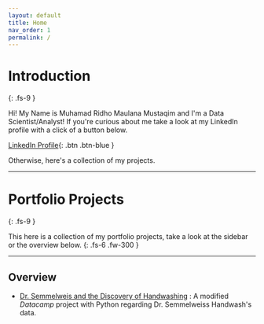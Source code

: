 ```yaml
---
layout: default
title: Home
nav_order: 1
permalink: /
---
```


# Introduction
{: .fs-9 }

Hi! My Name is Muhamad Ridho Maulana Mustaqim and I'm a Data Scientist/Analyst!
If you're curious about me take a look at my LinkedIn profile with a click of a button below.

[LinkedIn Profile](https://www.linkedin.com/in/muhamadridhomm/){: .btn .btn-blue }

Otherwise, here's a collection of my projects.

---

# Portfolio Projects
{: .fs-9 }

This here is a collection of my portfolio projects, take a look at the sidebar or the overview below.
{: .fs-6 .fw-300 }

---

## Overview

* [Dr. Semmelweis and the Discovery of Handwashing](#handwash-project) :
A  modified *Datacamp* project with Python regarding Dr. Semmelweiss Handwash's data.
